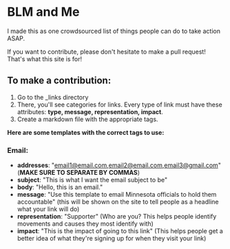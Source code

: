# BLM and Me

I made this as one crowdsourced list of things people can do to take action ASAP.

If you want to contribute, please don't hesitate to make a pull request! That's what this site is for! 

## To make a contribution:

1) Go to the \_links directory
2) There, you'll see categories for links. Every type of link must have these attributes: **type, message, representation, impact**. 
3) Create a markdown file with the appropriate tags. 

**Here are some templates with the correct tags to use:**

### Email:
- **addresses**: "email1@email.com,email2@email.com,email3@gmail.com" (**MAKE SURE TO SEPARATE BY COMMAS**)
- **subject**: "This is what I want the email subject to be"
- **body**: "Hello, this is an email."
- **message**: "Use this template to email Minnesota officials to hold them accountable" (this will be shown on the site to tell people as a headline what your link will do)
- **representation**: "Supporter" (Who are you? This helps people identify movements and causes they most identify with)
- **impact**: "This is the impact of going to this link" (This helps people get a better idea of what they're signing up for when they visit your link)

